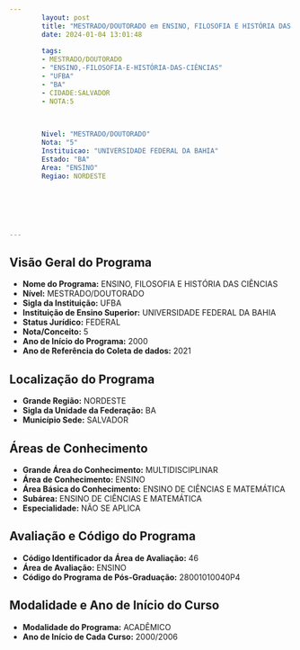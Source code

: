 ```yaml
---
        layout: post
        title: "MESTRADO/DOUTORADO em ENSINO, FILOSOFIA E HISTÓRIA DAS CIÊNCIAS na UFBA  "
        date: 2024-01-04 13:01:48
     
        tags:
        - MESTRADO/DOUTORADO
        - "ENSINO,-FILOSOFIA-E-HISTÓRIA-DAS-CIÊNCIAS"
        - "UFBA"
        - "BA"
        - CIDADE:SALVADOR
        - NOTA:5
        
       

        Nivel: "MESTRADO/DOUTORADO"
        Nota: "5"
        Instituicao: "UNIVERSIDADE FEDERAL DA BAHIA"
        Estado: "BA"
        Area: "ENSINO"
        Regiao: NORDESTE
        
        
        
        
        
        
---
```

## Visão Geral do Programa
- **Nome do Programa:** ENSINO, FILOSOFIA E HISTÓRIA DAS CIÊNCIAS
- **Nível:** MESTRADO/DOUTORADO
- **Sigla da Instituição:** UFBA
- **Instituição de Ensino Superior:** UNIVERSIDADE FEDERAL DA BAHIA
- **Status Jurídico:** FEDERAL
- **Nota/Conceito:** 5
- **Ano de Início do Programa:** 2000
- **Ano de Referência do Coleta de dados:** 2021

## Localização do Programa
- **Grande Região:** NORDESTE
- **Sigla da Unidade da Federação:** BA
- **Município Sede:** SALVADOR

## Áreas de Conhecimento
- **Grande Área do Conhecimento:** MULTIDISCIPLINAR
- **Área de Conhecimento:** ENSINO
- **Área Básica do Conhecimento:** ENSINO DE CIÊNCIAS E MATEMÁTICA
- **Subárea:** ENSINO DE CIÊNCIAS E MATEMÁTICA
- **Especialidade:** NÃO SE APLICA

## Avaliação e Código do Programa
- **Código Identificador da Área de Avaliação:** 46
- **Área de Avaliação:** ENSINO
- **Código do Programa de Pós-Graduação:** 28001010040P4


## Modalidade e Ano de Início do Curso
- **Modalidade do Programa:** ACADÊMICO
- **Ano de Início de Cada Curso:** 2000/2006
